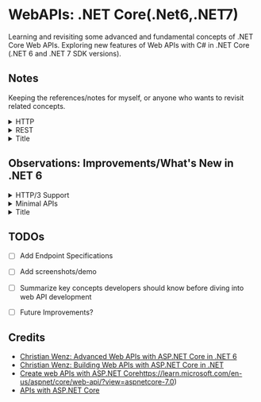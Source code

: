 # WebAPIs: .NET Core(.Net6,.NET7)
Learning and revisiting some advanced and fundamental concepts of .NET Core Web APIs. Exploring new features of Web APIs with C# in .NET Core (.NET 6 and .NET 7 SDK versions).  


## Notes 


Keeping the references/notes for myself, or anyone who wants to revisit related concepts.


<details>
  <summary>HTTP</summary>
  <p>
    &emsp;&emsp;- <a href="https://developer.mozilla.org/en-US/docs/Web/HTTP/Status" target="_blank">HTTP response status codes</a>
  </p>

  <p>
    &emsp;&emsp;- <a href="https://www.debugbear.com/blog/http3-quic-protocol-guide" target="_blank">A Comprehensive Guide To HTTP/3 and QUIC + HTTP/1.1 vs HTTP/2 vs HTTP/3</a>
  </p>

  <p>
    &emsp;&emsp;- <a href="https://datatracker.ietf.org/doc/html/rfc2616" target="_blank">HTTP/1.1 Original Specification</a>
  </p>
</details>


<details>
  <summary>REST</summary>

  <p>
    &emsp;&emsp;- REST is a design concept.
  </p>
  
  <p>
    &emsp;&emsp;- Rest builds on the foundation of HTTP, utilizing its methods, URIs, status codes, and other features to create a scalable and standardized architecture for building web APIs. The principles of REST are designed to align with the capabilities and characteristics of the HTTP protocol.
  </p>

  <details>
  <summary>&emsp;&emsp;More on: REST is built on top of HTTP</summary>

  &emsp;&emsp;&emsp;&emsp;**HTTP Methods (Verbs):**
  &emsp;&emsp;&emsp;&emsp;&emsp;&emsp;REST relies on standard HTTP methods (verbs) for interactions with resources. The primary methods used in RESTful APIs are GET (retrieve), POST (create), PUT (update/replace), PATCH (partially update), and DELETE (delete).

  &emsp;&emsp;&emsp;&emsp;**Uniform Resource Identifier (URI):**
  &emsp;&emsp;&emsp;&emsp;&emsp;&emsp;RESTful APIs use URIs to identify resources. URIs are the paths that clients use to access and manipulate resources. For example, /users might represent a collection of users, and /users/123 might represent a specific user with ID 123.

  &emsp;&emsp;&emsp;&emsp;**HTTP Status Codes:**
  &emsp;&emsp;&emsp;&emsp;&emsp;&emsp;HTTP status codes are used to indicate the result of a client's request. RESTful APIs return status codes such as 200 (OK), 201 (Created), 404 (Not Found), and 500 (Internal Server Error) to convey the outcome of operations.

  &emsp;&emsp;&emsp;&emsp;**Statelessness:**
  &emsp;&emsp;&emsp;&emsp;&emsp;&emsp;REST adheres to the statelessness constraint, meaning each request from a client to a server must contain all the information needed to understand and fulfill the request. The server does not store the client's state between requests.

  &emsp;&emsp;&emsp;&emsp;**Representation Formats:**
  &emsp;&emsp;&emsp;&emsp;&emsp;&emsp;REST commonly uses standard data representation formats, such as JSON or XML, for exchanging information between clients and servers. These formats are specified in the HTTP headers (e.g., Content-Type).

  &emsp;&emsp;&emsp;&emsp;**HATEOAS (Hypermedia As The Engine Of Application State):**
  &emsp;&emsp;&emsp;&emsp;&emsp;&emsp;HATEOAS is a constraint in REST that uses hypermedia links in the response to enable clients to discover and navigate to related resources. Links are embedded in the representation, guiding clients on what actions are possible.

  &emsp;&emsp;&emsp;&emsp;**Cacheability:**
  &emsp;&emsp;&emsp;&emsp;&emsp;&emsp;HTTP provides mechanisms for caching, and RESTful APIs often leverage caching to improve performance. Cache-related headers, like Cache-Control, can be used to control caching behavior.

  &emsp;&emsp;&emsp;&emsp;**Content Negotiation:**
  &emsp;&emsp;&emsp;&emsp;&emsp;&emsp;Content negotiation, facilitated by HTTP headers such as Accept and Content-Type, allows clients and servers to agree on the format of the representation data (e.g., JSON or XML).

</details>

</details>


<details>
      <summary>Title</summary>
      <p>
           Content 1 Content 1 Content 1 Content 1 Content 1
      </p>
</details>

  
## Observations: Improvements/What's New in .NET 6


<details>
      <summary>HTTP/3 Support</summary>
      <p>
      &emsp;&emsp;- .NET 6 includes preview support for HTTP/3. HTTP/3 solves some existing functional and performance challenges by using a new underlying connection protocol called QUIC.QUIC establishes connections more quickly, and connections are independent of the IP address, allowing mobile clients to roam between Wi-fi and cellular networks. 
      </p>
</details>


<details>
  <summary>Minimal APIs</summary>
  <p>
    &emsp;&emsp;- ASP.NET 6 introduces Minimal APIs, offering a lightweight approach to building APIs with reduced boilerplate code. Unlike the traditional ASP.NET Core Web API template, if the <strong>Use controllers</strong> checkbox is unchecked during project creation, no controllers are generated. This feature caters to developers aiming to minimize unnecessary components.
  </p>
  
  <p>
    &emsp;&emsp;- Minimal APIs simplify the process of developing smaller, faster microservices. In scenarios where a microservices or serverless architecture demands small, focused APIs, minimal APIs eliminate unnecessary overhead. They are particularly suitable for APIs with a single, well-defined purpose, providing an efficient way to define such APIs.
  </p>

  <p>
    &emsp;&emsp;- Consider leveraging minimal APIs for quick prototyping, testing, or the creation of temporary APIs to validate ideas. Their lightweight nature makes them well-suited for scenarios where a rapid development cycle and minimal setup are essential.
  </p>
</details>


<details>
      <summary>Title</summary>
      <p>
           Content 1 Content 1 Content 1 Content 1 Content 1
      </p>
</details>


## TODOs


- [ ] Add Endpoint Specifications  
- [ ] Add screenshots/demo  
- [ ] Summarize key concepts developers should know before diving into web API development
- [ ] Future Improvements? 


## Credits


- [Christian Wenz: Advanced Web APIs with ASP.NET Core in .NET 6](https://www.linkedin.com/learning/advanced-web-apis-with-asp-dot-net-core-in-dot-net-6/filtering-items?contextUrn=urn%3Ali%3AlearningCollection%3A7127800062000201728)
- [Christian Wenz: Building Web APIs with ASP.NET Core in .NET](https://www.linkedin.com/learning/building-web-apis-with-asp-dot-net-core-in-dot-net/hello-world-api-style-19429584?contextUrn=urn%3Ali%3AlearningCollection%3A7127800062000201728)
- [Create web APIs with ASP.NET Core](https://learn.microsoft.com/en-us/aspnet/core/web-api/?view=aspnetcore-7.0)https://learn.microsoft.com/en-us/aspnet/core/web-api/?view=aspnetcore-7.0)
- [APIs with ASP.NET Core](https://dotnet.microsoft.com/en-us/apps/aspnet/apis)
